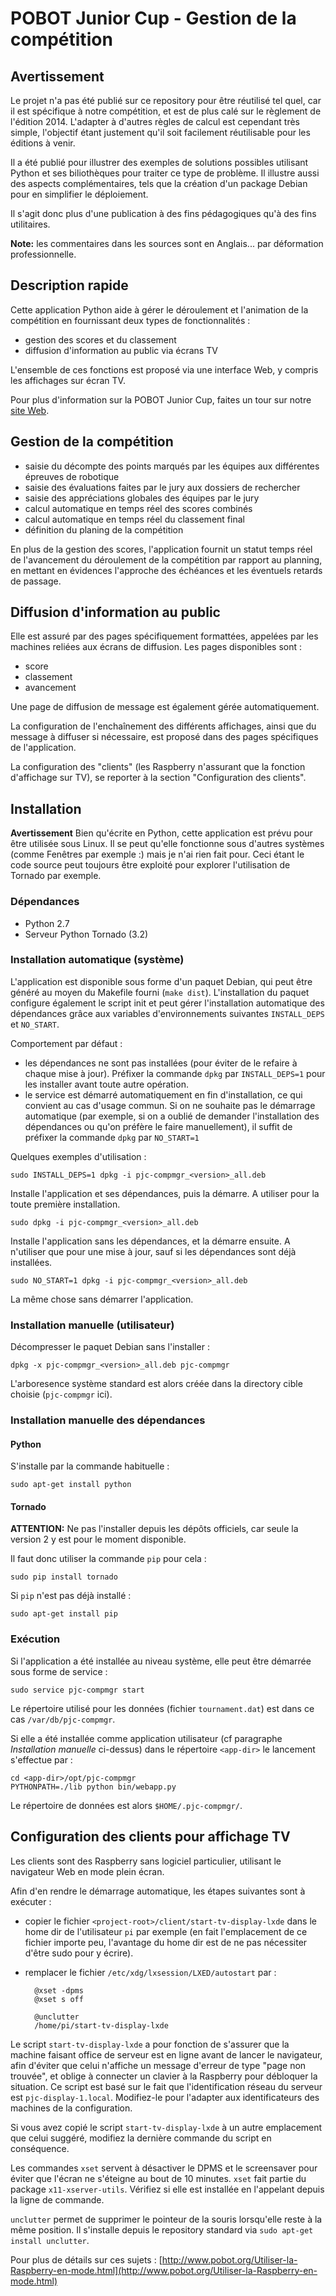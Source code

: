 POBOT Junior Cup - Gestion de la compétition
============================================

Avertissement
-------------

Le projet n'a pas été publié sur ce repository pour être réutilisé tel quel, car il est spécifique à notre
compétition, et est de plus calé sur le règlement de l'édition 2014. L'adapter à d'autres règles de calcul est
cependant très simple, l'objectif étant justement qu'il soit facilement réutilisable pour les éditions à venir.

Il a été publié pour illustrer des exemples de solutions possibles utilisant Python et ses biliothèques pour traiter
ce type de problème. Il illustre aussi des aspects complémentaires, tels que la création d'un package Debian pour
en simplifier le déploiement.

Il s'agit donc plus d'une publication à des fins pédagogiques qu'à des fins utilitaires.

**Note:** les commentaires dans les sources sont en Anglais... par déformation professionnelle.


Description rapide
------------------

Cette application Python aide à gérer le déroulement et l'animation de la compétition en fournissant
deux types de fonctionnalités :

* gestion des scores et du classement
* diffusion d'information au public via écrans TV

L'ensemble de ces fonctions est proposé via une interface Web, y compris les affichages sur écran TV.

Pour plus d'information sur la POBOT Junior Cup, faites un tour sur notre
[site Web](http://www.pobot.org/-POBOT-Junior-Cup-.html).

Gestion de la compétition
-------------------------

* saisie du décompte des points marqués par les équipes aux différentes épreuves de robotique
* saisie des évaluations faites par le jury aux dossiers de rechercher
* saisie des appréciations globales des équipes par le jury
* calcul automatique en temps réel des scores combinés
* calcul automatique en temps réel du classement final
* définition du planing de la compétition

En plus de la gestion des scores, l'application fournit un statut temps réel de l'avancement du déroulement
de la compétition par rapport au planning, en mettant en évidences l'approche des échéances et les éventuels
retards de passage.

Diffusion d'information au public
---------------------------------

Elle est assuré par des pages spécifiquement formattées, appelées par les machines reliées aux écrans de diffusion.
Les pages disponibles sont :
* score
* classement
* avancement

Une page de diffusion de message est également gérée automatiquement.

La configuration de l'enchaînement des différents affichages, ainsi que du message à diffuser si nécessaire,
est proposé dans des pages spécifiques de l'application.

La configuration des "clients" (les Raspberry n'assurant que la fonction d'affichage sur TV), se reporter à la section
"Configuration des clients".

Installation
------------

**Avertissement** Bien qu'écrite en Python, cette application est prévu pour être utilisée sous Linux. Il se peut
qu'elle fonctionne sous d'autres systèmes (comme Fenêtres par exemple :) mais je n'ai rien fait pour. Ceci étant le
code source peut toujours être exploité pour explorer l'utilisation de Tornado par exemple.

### Dépendances

* Python 2.7
* Serveur Python Tornado (3.2)

### Installation automatique (système)

L'application est disponible sous forme d'un paquet Debian, qui peut être généré au moyen du Makefile fourni
(`make dist`). L'installation du paquet configure également le script init et peut gérer
l'installation automatique des dépendances grâce aux variables d'environnements suivantes `INSTALL_DEPS` et
`NO_START`.

Comportement par défaut :

* les dépendances ne sont pas installées (pour éviter de le refaire à chaque mise à jour). Préfixer la commande `dpkg`
par `INSTALL_DEPS=1` pour les installer avant toute autre opération.
* le service est démarré automatiquement en fin d'installation, ce qui convient au cas d'usage
commun. Si on ne souhaite pas le démarrage automatique (par exemple, si on a oublié de demander l'installation
des dépendances ou qu'on préfère le faire manuellement), il suffit de préfixer la commande `dpkg` par `NO_START=1`

Quelques exemples d'utilisation :

    sudo INSTALL_DEPS=1 dpkg -i pjc-compmgr_<version>_all.deb
Installe l'application et ses dépendances, puis la démarre. A utiliser pour la toute première installation.

    sudo dpkg -i pjc-compmgr_<version>_all.deb
Installe l'application sans les dépendances, et la démarre ensuite. A n'utiliser que pour une mise à jour, sauf si
les dépendances sont déjà installées.

    sudo NO_START=1 dpkg -i pjc-compmgr_<version>_all.deb
La même chose sans démarrer l'application.


### Installation manuelle (utilisateur)

Décompresser le paquet Debian sans l'installer :

    dpkg -x pjc-compmgr_<version>_all.deb pjc-compmgr

L'arboresence système standard est alors créée dans la directory cible choisie (`pjc-compmgr` ici).

### Installation manuelle des dépendances

#### Python

S'installe par la commande habituelle :

    sudo apt-get install python

#### Tornado

**ATTENTION:** Ne pas l'installer depuis les dépôts officiels, car seule la version 2 y est pour le moment
disponible.

Il faut donc utiliser la commande `pip` pour cela :

    sudo pip install tornado

Si `pip` n'est pas déjà installé :

    sudo apt-get install pip

### Exécution

Si l'application a été installée au niveau système, elle peut être démarrée sous forme de service :

    sudo service pjc-compmgr start

Le répertoire utilisé pour les données (fichier `tournament.dat`) est dans ce cas `/var/db/pjc-compmgr`.

Si elle a été installée comme application utilisateur (cf paragraphe *Installation manuelle* ci-dessus) dans le
répertoire `<app-dir>` le lancement s'effectue par :

    cd <app-dir>/opt/pjc-compmgr
    PYTHONPATH=./lib python bin/webapp.py

Le répertoire de données est alors `$HOME/.pjc-compmgr/`.

Configuration des clients pour affichage TV
-------------------------------------------

Les clients sont des Raspberry sans logiciel particulier, utilisant le navigateur Web en mode plein écran.

Afin d'en rendre le démarrage automatique, les étapes suivantes sont à exécuter :

* copier le fichier `<project-root>/client/start-tv-display-lxde` dans le home dir de l'utilisateur `pi` par exemple (en fait
l'emplacement de ce fichier importe peu, l'avantage du home dir est de ne pas nécessiter d'être sudo pour y écrire).

* remplacer le fichier `/etc/xdg/lxsession/LXED/autostart` par :

        @xset -dpms
        @xset s off

        @unclutter
        /home/pi/start-tv-display-lxde

Le script `start-tv-display-lxde` a pour fonction de s'assurer que la machine faisant office de serveur est en ligne
avant de lancer le navigateur, afin d'éviter que celui n'affiche un message d'erreur de type "page non trouvée", et
oblige à connecter un clavier à la Raspberry pour débloquer la situation. Ce script est basé sur le fait que
l'identification réseau du serveur est `pjc-display-1.local`. Modifiez-le pour l'adapter aux identificateurs des
machines de la configuration.

Si vous avez copié le script `start-tv-display-lxde` à un autre emplacement que celui suggéré, modifiez la dernière
commande du script en conséquence.

Les commandes `xset` servent à désactiver le DPMS et le screensaver pour éviter que l'écran ne s'éteigne au bout de
10 minutes. `xset` fait partie du package `x11-xserver-utils`. Vérifiez si elle est installée en l'appelant depuis la
ligne de commande.

`unclutter` permet de supprimer le pointeur de la souris lorsqu'elle reste à la même position. Il s'installe depuis
le repository standard via `sudo apt-get install unclutter`.

Pour plus de détails sur ces sujets : [http://www.pobot.org/Utiliser-la-Raspberry-en-mode.html](http://www.pobot.org/Utiliser-la-Raspberry-en-mode.html)
